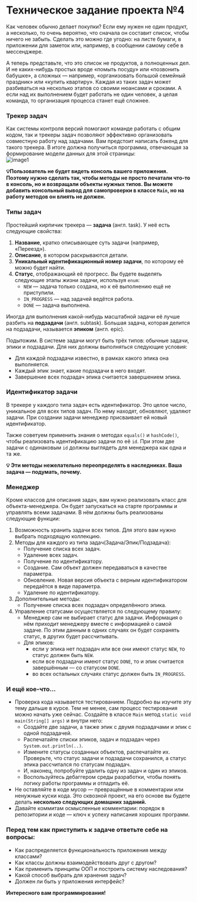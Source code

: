 # Техническое задание проекта №4

Как человек обычно делает покупки? Если ему нужен не один продукт, а несколько, то очень вероятно, что сначала он составит список, чтобы ничего не забыть. Сделать это можно где угодно: на листе бумаги, в приложении для заметок или, например, в сообщении самому себе в мессенджере.   

А теперь представьте, что это список не продуктов, а полноценных дел. И не каких-нибудь простых вроде «помыть посуду» или «позвонить бабушке», а сложных — например, «организовать большой семейный праздник» или «купить квартиру». Каждая из таких задач может разбиваться на несколько этапов со своими нюансами и сроками. А если над их выполнением будет работать не один человек, а целая команда, то организация процесса станет ещё сложнее.  

### Трекер задач
Как системы контроля версий помогают команде работать с общим кодом, так и трекеры задач позволяют эффективно организовать совместную работу над задачами. Вам предстоит написать бэкенд для такого трекера. В итоге должна получиться программа, отвечающая за формирование модели данных для этой страницы:  
![image1](https://github.com/Sylaman/Yandex-Practicum-Sprint-4/assets/109538896/ba7e33e1-5910-4b6d-b7b2-5e6b6899feb4)  

**💡Пользователь не будет видеть консоль вашего приложения. Поэтому нужно сделать так, чтобы методы не просто печатали что-то в консоль, но и возвращали объекты нужных типов.
Вы можете добавить консольный вывод для самопроверки в класcе `Main`, но на работу методов он влиять не должен.**

### Типы задач  

Простейший кирпичик трекера — **задача** (англ. task). У неё есть следующие свойства:  
1. **Название**, кратко описывающее суть задачи (например, «Переезд»).  
2. **Описание**, в котором раскрываются детали.  
3. **Уникальный идентификационный номер задачи**, по которому её можно будет найти.  
4. **Статус**, отображающий её прогресс. Вы будете выделять следующие этапы жизни задачи, используя `enum`:  
   - `NEW` — задача только создана, но к её выполнению ещё не приступили.  
   - `IN_PROGRESS` — над задачей ведётся работа.  
   - `DONE` — задача выполнена.  

Иногда для выполнения какой-нибудь масштабной задачи её лучше разбить на **подзадачи** (англ. subtask). Большая задача, которая делится на подзадачи, называется **эпиком** (англ. epic).   

Подытожим. В системе задачи могут быть трёх типов: обычные задачи, эпики и подзадачи. Для них должны выполняться следующие условия:  
* Для каждой подзадачи известно, в рамках какого эпика она выполняется.  
* Каждый эпик знает, какие подзадачи в него входят.  
* Завершение всех подзадач эпика считается завершением эпика.  

### Идентификатор задачи  
В трекере у каждого типа задач есть идентификатор. Это целое число, уникальное для всех типов задач. По нему находят, обновляют, удаляют задачи. При создании задачи менеджер присваивает ей новый идентификатор.  

Также советуем применить знания о методах `equals()` и `hashCode()`, чтобы реализовать идентификацию задачи по её `id`.  При этом две задачи с одинаковым `id` должны выглядеть для менеджера как одна и та же.  

**💡 Эти методы нежелательно переопределять в наследниках. Ваша задача — подумать, почему.**  

### Менеджер  

Кроме классов для описания задач, вам нужно реализовать класс для объекта-менеджера. Он будет запускаться на старте программы и управлять всеми задачами. В нём должны быть реализованы следующие функции:  
1. Возможность хранить задачи всех типов. Для этого вам нужно выбрать подходящую коллекцию.  
2. Методы для каждого из типа задач(Задача/Эпик/Подзадача):  
    - Получение списка всех задач.  
    - Удаление всех задач.  
    - Получение по идентификатору.  
    - Создание. Сам объект должен передаваться в качестве параметра.  
    - Обновление. Новая версия объекта с верным идентификатором передаётся в виде параметра.  
    - Удаление по идентификатору.
3. Дополнительные методы:  
    - Получение списка всех подзадач определённого эпика.  
4. Управление статусами осуществляется по следующему правилу:  
    - Менеджер сам не выбирает статус для задачи. Информация о нём приходит менеджеру вместе с информацией о самой задаче. По этим данным в одних случаях он будет сохранять статус, в других будет рассчитывать.  
    - Для эпиков:  
      * если у эпика нет подзадач или все они имеют статус `NEW`, то статус должен быть `NEW`.  
      * если все подзадачи имеют статус `DONE`, то и эпик считается завершённым — со статусом `DONE`.  
      * во всех остальных случаях статус должен быть `IN_PROGRESS`.  

### И ещё кое-что...  
- Проверка кода называется тестированием. Подробно вы изучите эту тему дальше в курсе. Тем не менее, сам процесс тестирования можно начать уже сейчас. Создайте в классе `Main` метод `static void main(String[] args)` и внутри него:  
  - Создайте две задачи, а также эпик с двумя подзадачами и эпик с одной подзадачей.  
  - Распечатайте списки эпиков, задач и подзадач через `System.out.println(..)`.  
  - Измените статусы созданных объектов, распечатайте их. Проверьте, что статус задачи и подзадачи сохранился, а статус эпика рассчитался по статусам подзадач.  
  - И, наконец, попробуйте удалить одну из задач и один из эпиков.  
  - Воспользуйтесь дебаггером среды разработки, чтобы понять логику работы программы и отладить её.  
- Не оставляйте в коде мусор — превращённые в комментарии или ненужные куски кода. Это сквозной проект, на его основе вы будете делать **несколько следующих домашних заданий.**  
- Давайте коммитам осмысленные комментарии: порядок в репозитории и коде — ключ к успеху написания хороших программ.  

### Перед тем как приступить к задаче ответьте себе на вопросы:
* Как распределяется функциональность приложения между классами?  
* Как классы должны взаимодействовать друг с другом?  
* Как применить принципы ООП и построить систему наследования?  
* Какой способ выбрать для хранения задач?  
* Должен ли быть у приложения интерфейс?  

**Интересного вам программирования!**